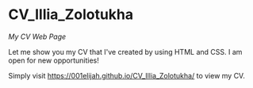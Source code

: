 # CV_Illia_Zolotukha
*My CV Web Page*

Let me show you my CV that I've created by using HTML and CSS. I am open for new opportunities!

Simply visit https://001elijah.github.io/CV_Illia_Zolotukha/ to view my CV.
